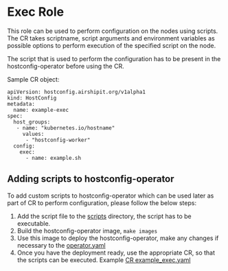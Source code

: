 # Exec Role

This role can be used to perform configuration on the nodes using scripts.
The CR takes scriptname, script arguments and environment variables as
possible options to perform execution of the specified script on the node.

The script that is used to perform the configuration has to be present in
the hostconfig-operator before using the CR.

Sample CR object:

```
apiVersion: hostconfig.airshipit.org/v1alpha1
kind: HostConfig
metadata:
  name: example-exec
spec:
  host_groups:
   - name: "kubernetes.io/hostname"
     values:
      - "hostconfig-worker"
  config:
    exec:
      - name: example.sh
```

## Adding scripts to hostconfig-operator

To add custom scripts to hostconfig-operator which can be used later
as part of CR to perform configuration, please follow the below steps:

1. Add the script file to the [scripts](../../scripts) directory, the script
has to be executable.
2. Build the hostconfig-operator image, `make images`
3. Use this image to deploy the hostconfig-operator, make any changes
if necessary to the [operator.yaml](../../deploy/operator.yaml)
4. Once you have the deployment ready, use the appropriate CR, so that
the scripts can be executed. Example [CR example_exec.yaml](../../../demo_examples/example_exec.yaml)
